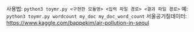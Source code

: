 사용법: `python3 toymr.py <구현한 모듈명> <입력 파일 경로> <결과 파일 경로>`
예: `python3 toymr.py wordcount my_doc my_doc_word_count`
서울공기질데이터: https://www.kaggle.com/bappekim/air-pollution-in-seoul
